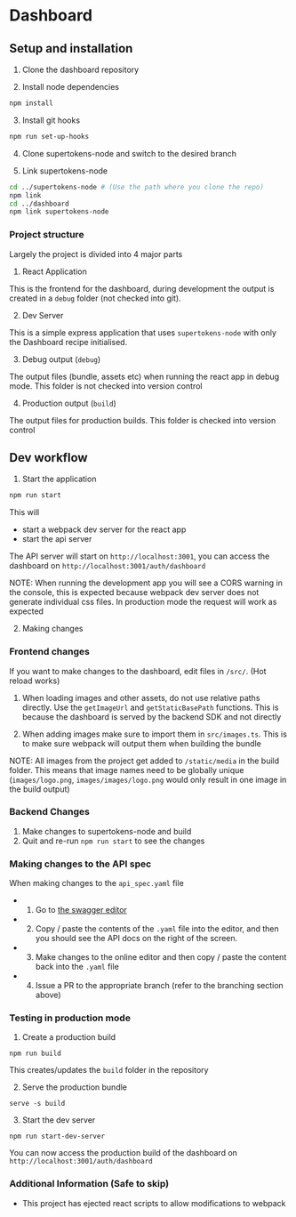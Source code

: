 # Dashboard

## Setup and installation

1. Clone the dashboard repository

2. Install node dependencies

```bash
npm install
```

3. Install git hooks

```bash
npm run set-up-hooks
```

4. Clone supertokens-node and switch to the desired branch

5. Link supertokens-node

```bash
cd ../supertokens-node # (Use the path where you clone the repo)
npm link
cd ../dashboard
npm link supertokens-node
```

### Project structure

Largely the project is divided into 4 major parts

1. React Application

This is the frontend for the dashboard, during development the output is created in a `debug` folder (not checked into git).

2. Dev Server

This is a simple express application that uses `supertokens-node` with only the Dashboard recipe initialised.

3. Debug output (`debug`)

The output files (bundle, assets etc) when running the react app in debug mode. This folder is not checked into version control

4. Production output (`build`)

The output files for production builds. This folder is checked into version control

## Dev workflow

1. Start the application

```bash
npm run start
```

This will

- start a webpack dev server for the react app
- start the api server

The API server will start on `http://localhost:3001`, you can access the dashboard on `http://localhost:3001/auth/dashboard`

NOTE: When running the development app you will see a CORS warning in the console, this is expected because webpack dev server does not generate individual css files. In production mode the request will work as expected

2. Making changes

### Frontend changes

If you want to make changes to the dashboard, edit files in `/src/`. (Hot reload works)

1. When loading images and other assets, do not use relative paths directly. Use the `getImageUrl` and `getStaticBasePath` functions. This is because the dashboard is served by the backend SDK and not directly

2. When adding images make sure to import them in `src/images.ts`. This is to make sure webpack will output them when building the bundle

NOTE: All images from the project get added to `/static/media` in the build folder. This means that image names need to be globally unique (`images/logo.png`, `images/images/logo.png` would only result in one image in the build output)

### Backend Changes

1. Make changes to supertokens-node and build
2. Quit and re-run `npm run start` to see the changes

### Making changes to the API spec

When making changes to the `api_spec.yaml` file

- 1. Go to [the swagger editor](https://editor.swagger.io/)
- 2. Copy / paste the contents of the `.yaml` file into the editor, and then you should see the API docs on the right of the screen.
- 3. Make changes to the online editor and then copy / paste the content back into the `.yaml` file
- 4. Issue a PR to the appropriate branch (refer to the branching section above)

### Testing in production mode

1. Create a production build

```
npm run build
```

This creates/updates the `build` folder in the repository

2. Serve the production bundle

```
serve -s build
```

3. Start the dev server

```
npm run start-dev-server
```

You can now access the production build of the dashboard on `http://localhost:3001/auth/dashboard`

### Additional Information (Safe to skip)

- This project has ejected react scripts to allow modifications to webpack
